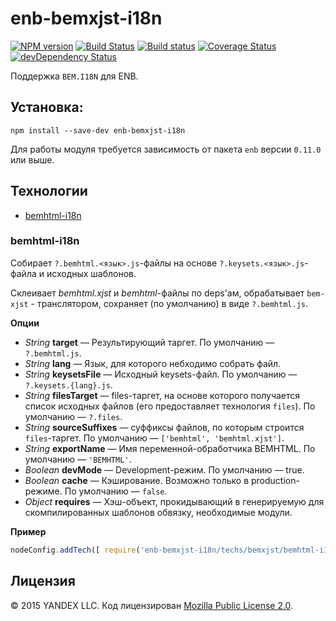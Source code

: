 enb-bemxjst-i18n
============

[![NPM version](https://img.shields.io/npm/v/enb-bemxjst-i18n.svg?style=flat)](https://www.npmjs.org/package/enb-bemxjst-i18n)
[![Build Status](https://img.shields.io/travis/enb/enb-bemxjst-i18n/master.svg?style=flat&label=tests)](https://travis-ci.org/enb/enb-bemxjst-i18n)
[![Build status](https://img.shields.io/appveyor/ci/blond/enb-bemxjst-i18n.svg?style=flat&label=windows)](https://ci.appveyor.com/project/blond/enb-bemxjst-i18n)
[![Coverage Status](https://img.shields.io/coveralls/enb/enb-bemxjst-i18n.svg?style=flat)](https://coveralls.io/r/enb/enb-bemxjst-i18n?branch=master)
[![devDependency Status](https://img.shields.io/david/enb/enb-bemxjst-i18n.svg?style=flat)](https://david-dm.org/enb/enb-bemxjst-i18n)

Поддержка `BEM.I18N` для ENB.

Установка:
----------

```
npm install --save-dev enb-bemxjst-i18n
```

Для работы модуля требуется зависимость от пакета `enb` версии `0.11.0` или выше.

Технологии
----------

* [bemhtml-i18n](#bemhtml-i18n)

### bemhtml-i18n

Собирает `?.bemhtml.<язык>.js`-файлы на основе `?.keysets.<язык>.js`-файла и исходных шаблонов.

Склеивает *bemhtml.xjst* и *bemhtml*-файлы по deps'ам, обрабатывает `bem-xjst` - транслятором,  сохраняет (по умолчанию) в виде `?.bemhtml.js`.

**Опции**

* *String* **target** — Результирующий таргет. По умолчанию — `?.bemhtml.js`.
* *String* **lang** — Язык, для которого небходимо собрать файл.
* *String* **keysetsFile** — Исходный keysets-файл. По умолчанию — `?.keysets.{lang}.js`.
* *String* **filesTarget** — files-таргет, на основе которого получается список исходных файлов (его предоставляет технология `files`). По умолчанию — `?.files`.
* *String* **sourceSuffixes** — суффиксы файлов, по которым строится `files`-таргет. По умолчанию — `['bemhtml', 'bemhtml.xjst']`.
* *String* **exportName** — Имя переменной-обработчика BEMHTML. По умолчанию — `'BEMHTML'`.
* *Boolean* **devMode** — Development-режим. По умолчанию — true.
* *Boolean* **cache** — Кэширование. Возможно только в production-режиме. По умолчанию — `false`.
* *Object* **requires** — Хэш-объект, прокидывающий в генерируемую для скомпилированных шаблонов обвязку, необходимые модули.

**Пример**

```javascript
nodeConfig.addTech([ require('enb-bemxjst-i18n/techs/bemxjst/bemhtml-i18n'), { lang: {lang}, devMode: false } ]);
```
Лицензия
--------

© 2015 YANDEX LLC. Код лицензирован [Mozilla Public License 2.0](LICENSE.txt).
